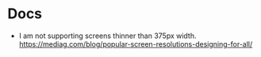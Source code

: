 # Docs

-   I am not supporting screens thinner than 375px width. https://mediag.com/blog/popular-screen-resolutions-designing-for-all/
